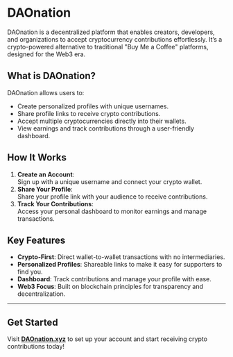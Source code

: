 # **DAOnation**

DAOnation is a decentralized platform that enables creators, developers, and organizations to accept cryptocurrency contributions effortlessly. It’s a crypto-powered alternative to traditional "Buy Me a Coffee" platforms, designed for the Web3 era.

## **What is DAOnation?**

DAOnation allows users to:

- Create personalized profiles with unique usernames.
- Share profile links to receive crypto contributions.
- Accept multiple cryptocurrencies directly into their wallets.
- View earnings and track contributions through a user-friendly dashboard.

## **How It Works**

1. **Create an Account**:  
   Sign up with a unique username and connect your crypto wallet.
2. **Share Your Profile**:  
   Share your profile link with your audience to receive contributions.
3. **Track Your Contributions**:  
   Access your personal dashboard to monitor earnings and manage transactions.

## **Key Features**

- **Crypto-First**: Direct wallet-to-wallet transactions with no intermediaries.
- **Personalized Profiles**: Shareable links to make it easy for supporters to find you.
- **Dashboard**: Track contributions and manage your profile with ease.
- **Web3 Focus**: Built on blockchain principles for transparency and decentralization.

---

## **Get Started**

Visit **[DAOnation.xyz](https://daonation.xyz)** to set up your account and start receiving crypto contributions today!
